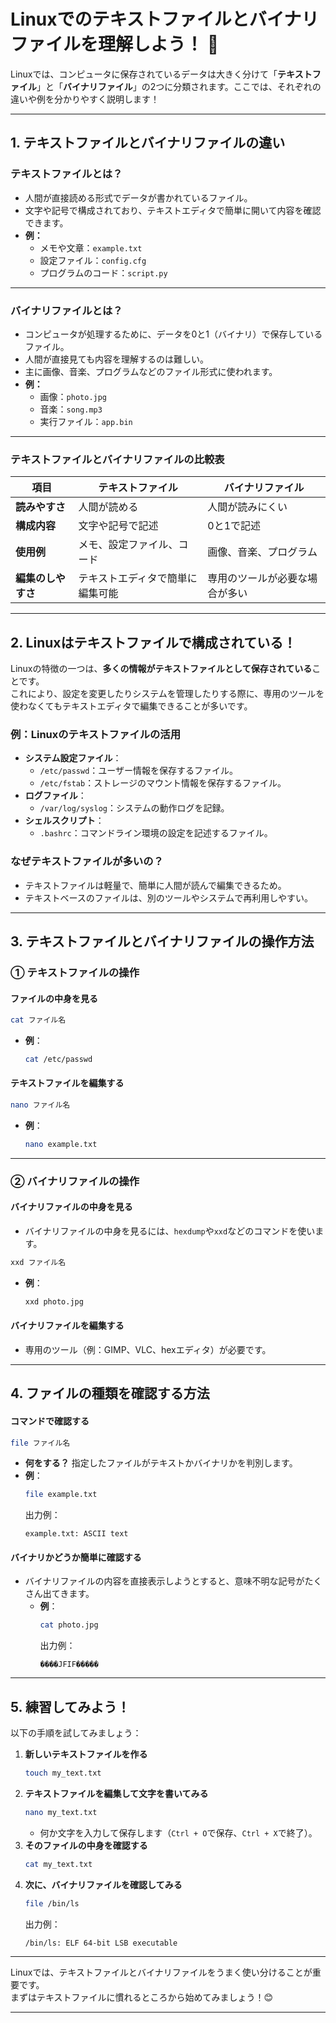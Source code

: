 # Linuxでのテキストファイルとバイナリファイルを理解しよう！ 🐧

Linuxでは、コンピュータに保存されているデータは大きく分けて「**テキストファイル**」と「**バイナリファイル**」の2つに分類されます。ここでは、それぞれの違いや例を分かりやすく説明します！

---

## **1. テキストファイルとバイナリファイルの違い**

### **テキストファイルとは？**
- 人間が直接読める形式でデータが書かれているファイル。
- 文字や記号で構成されており、テキストエディタで簡単に開いて内容を確認できます。
- **例：**
  - メモや文章：`example.txt`
  - 設定ファイル：`config.cfg`
  - プログラムのコード：`script.py`

---

### **バイナリファイルとは？**
- コンピュータが処理するために、データを0と1（バイナリ）で保存しているファイル。
- 人間が直接見ても内容を理解するのは難しい。
- 主に画像、音楽、プログラムなどのファイル形式に使われます。
- **例：**
  - 画像：`photo.jpg`
  - 音楽：`song.mp3`
  - 実行ファイル：`app.bin`

---

### **テキストファイルとバイナリファイルの比較表**

| **項目**            | **テキストファイル**                    | **バイナリファイル**                |
|---------------------|---------------------------------------|------------------------------------|
| **読みやすさ**       | 人間が読める                          | 人間が読みにくい                   |
| **構成内容**         | 文字や記号で記述                      | 0と1で記述                         |
| **使用例**           | メモ、設定ファイル、コード             | 画像、音楽、プログラム              |
| **編集のしやすさ**   | テキストエディタで簡単に編集可能        | 専用のツールが必要な場合が多い       |

---

## **2. Linuxはテキストファイルで構成されている！**

Linuxの特徴の一つは、**多くの情報がテキストファイルとして保存されている**ことです。  
これにより、設定を変更したりシステムを管理したりする際に、専用のツールを使わなくてもテキストエディタで編集できることが多いです。

### **例：Linuxのテキストファイルの活用**
- **システム設定ファイル**：
  - `/etc/passwd`：ユーザー情報を保存するファイル。
  - `/etc/fstab`：ストレージのマウント情報を保存するファイル。
- **ログファイル**：
  - `/var/log/syslog`：システムの動作ログを記録。
- **シェルスクリプト**：
  - `.bashrc`：コマンドライン環境の設定を記述するファイル。

### **なぜテキストファイルが多いの？**
- テキストファイルは軽量で、簡単に人間が読んで編集できるため。
- テキストベースのファイルは、別のツールやシステムで再利用しやすい。

---

## **3. テキストファイルとバイナリファイルの操作方法**

### **① テキストファイルの操作**

#### **ファイルの中身を見る**
```bash
cat ファイル名
```
- **例**：
  ```bash
  cat /etc/passwd
  ```

#### **テキストファイルを編集する**
```bash
nano ファイル名
```
- **例**：
  ```bash
  nano example.txt
  ```

---

### **② バイナリファイルの操作**

#### **バイナリファイルの中身を見る**
- バイナリファイルの中身を見るには、`hexdump`や`xxd`などのコマンドを使います。

```bash
xxd ファイル名
```
- **例**：
  ```bash
  xxd photo.jpg
  ```

#### **バイナリファイルを編集する**
- 専用のツール（例：GIMP、VLC、hexエディタ）が必要です。

---

## **4. ファイルの種類を確認する方法**

#### **コマンドで確認する**
```bash
file ファイル名
```
- **何をする？** 指定したファイルがテキストかバイナリかを判別します。
- **例**：
  ```bash
  file example.txt
  ```
  出力例：
  ```
  example.txt: ASCII text
  ```

#### **バイナリかどうか簡単に確認する**
- バイナリファイルの内容を直接表示しようとすると、意味不明な記号がたくさん出てきます。
  - **例**：
    ```bash
    cat photo.jpg
    ```
    出力例：
    ```
    ����JFIF�����
    ```

---

## **5. 練習してみよう！**

以下の手順を試してみましょう：

1. **新しいテキストファイルを作る**
   ```bash
   touch my_text.txt
   ```
2. **テキストファイルを編集して文字を書いてみる**
   ```bash
   nano my_text.txt
   ```
   - 何か文字を入力して保存します（`Ctrl + O`で保存、`Ctrl + X`で終了）。
3. **そのファイルの中身を確認する**
   ```bash
   cat my_text.txt
   ```
4. **次に、バイナリファイルを確認してみる**
   ```bash
   file /bin/ls
   ```
   出力例：
   ```
   /bin/ls: ELF 64-bit LSB executable
   ```

---

Linuxでは、テキストファイルとバイナリファイルをうまく使い分けることが重要です。  
まずはテキストファイルに慣れるところから始めてみましょう！😊

---